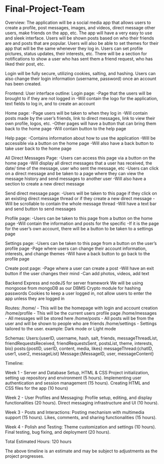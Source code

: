 # Final-Project-Team
Overview:
The application will be a social media app that allows users to create a profile, post messages, images, and videos, direct message other users, make friends on the app, etc. The app will have a very easy to use and sleek interface. Users will be shown posts based on who their friends are and posts that are popular. Users will also be able to set themes for their app that will be the same whenever they log in. Users can set profile pictures, status updates, their interests, etc. There will be a section for notifications to show a user who has sent them a friend request, who has liked their post, etc.

Login will be fully secure, utilizing cookies, salting, and hashing. Users can also change their login information (username, password) once an account has been created. 

Frontend:
User interface outline:
Login page:
-Page that the users will be brought to if they are not logged in
-Will contain the logo for the application, text fields to log in, and to create an account

Home page:
-Page users will be taken to when they log in
-Will contain posts made by the user’s friends, link to direct messages, link to view their own profile, logos, etc.
-Other pages will have a button that can bring them back to the home page
-Will contain button to the help page

Help page:
-Contains information about how to use the application
-Will be accessible via a button on the home page
-Will also have a back button to take user back to the home page

All Direct Messages Page:
-Users can access this page via a button on the home page
-Will display all direct messages that a user has received, the date/ time of the message, user who sent the message, etc
-Users can click on a direct message and be taken to a page where they can view the message history and send messages to another user
-Will also have a section to create a new direct message

Send direct message page:
-Users will be taken to this page if they click on an existing direct message thread or if they create a new direct message
-Will be scrollable to contain the whole message thread
-Will have a text bar and send button to send messages

Profile page:
-Users can be taken to this page from a button on the home page
-Will contain the information and posts for the specific
-If it is the page for the user’s own account, there will be a button to be taken to a settings page

Settings page: 
-Users can be taken to this page from a button on the user’s profile page
-Page where users can change their account information, interests, and change themes
-Will have a back button to go back to the profile page

Create post page:
-Page where a user can create a post
-Will have an exit button if the user changes their mind
-Can add photos, videos, add text

Backend
Express and nodeJS for server framework
We will be using mongoose from mongoDB as our DBMS
Crypto module for hashing passwords
Cookies to keep a user logged in, not allow users to enter the app unless they are logged in

Routes:
/home/ - This will be the homepage with login and account creation
/home/profile - This will be the current users profile page
/home/messages - All messages will be stored here
/home/posts - All posts will be from the user and will be shown to people who are friends
/home/settings - Settings tailored to the user. example: Dark mode  or Light mode

Schemas:
Users:{userID, username, hash, salt, friends, messageThreadList, friendRequestsReceived, friendRequestsSent, postsList, theme, interests, bio}
posts:{postID, userID, content, media, likes}
messageThread:{chatID, user1, user2, messageList}
Message:{MessageID, user, messageContent}





Timeline:

Week 1 - Server and Database Setup, HTML & CSS
Project initialization, setting up repository and environment (5 hours).
Implementing user authentication and session management (15 hours).
Creating HTML and CSS files for the app (10 hours)

Week 2 - User Profiles and Messaging:
Profile setup, editing, and display functionalities (20 hours).
Direct messaging infrastructure and UI (10 hours).

Week 3 - Posts and Interactions:
Posting mechanism with multimedia support (15 hours).
Likes, comments, and sharing functionalities (15 hours).

Week 4 - Polish and Testing:
Theme customization and settings (10 hours).
Final testing, bug fixing, and deployment (20 hours).

Total Estimated Hours: 120 hours

The above timeline is an estimate and may be subject to adjustments as the project progresses.


